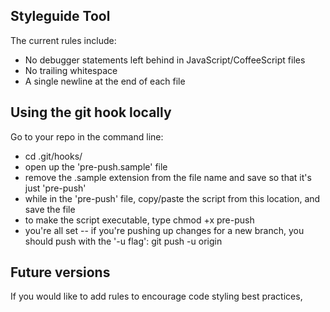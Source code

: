 ## Styleguide Tool ##  

The current rules include:  

* No debugger statements left behind in JavaScript/CoffeeScript files
* No trailing whitespace
* A single newline at the end of each file

## Using the git hook locally ##

Go to your repo in the command line:  

* cd .git/hooks/
* open up the 'pre-push.sample' file
* remove the .sample extension from the file name and save so that it's just 'pre-push'
* while in the 'pre-push' file, copy/paste the script from this location, and save the file
* to make the script executable, type chmod +x pre-push
* you're all set -- if you're pushing up changes for a new branch, you should push with the '-u flag':
	git push -u origin <your-new-branch-name>


## Future versions ##  

If you would like to add rules to encourage code styling best practices, 





































